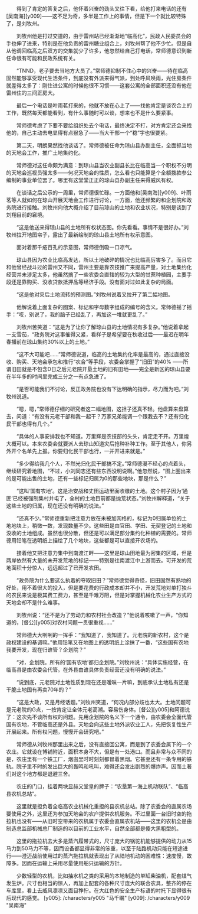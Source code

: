 　　得到了肯定的答复之后，他怀着兴奋的劲头又往下看，给他打来电话的还有[吴南海][y009]——这不足为奇，多半是工作上的事情，但是下一个就比较特殊了，是刘牧州。

　　刘牧州他是打过交道的，由于雷州站已经渐渐地“临高化”，民政人民委员会的手也伸了进来，特别是在他负责的雷州糖业组合上，刘牧州帮了他不少忙。但是自从他调回临高之后双方的交集就少了许多，他忽然给自己打电话，常师德意识到新任命很有可能和民政系统有关。

　　“TNND，老子要去当地方大员了。”常师德抑制不住心中的兴奋——待在临高固然能够享受现代生活条件，到底没有外派来得气派，到处呼风唤雨，光住房条件就差得太多了：刚住进公寓的时候他很不习惯——这套公寓的全部面积还没有他在雷州住的三间正房大。

　　最后一个电话是叶雨茗打来的，他就不放在心上了——找他肯定是谈农合上的工作，既然每天都能看到，有什么事随时可以谈，想来也不是什么要紧事。

　　常师德考虑了下要不要给组织处去个电话，最终决定不打，对方肯定还会来找他的，自己主动去电显得有点猴急了——当大干部一个“稳”字也很要紧。

　　第二天，明朗果然找他谈话了。常师德被任命为琼山县办副主任，全面抓当地的天地会工作，推广土地集约化。

　　常师德对这任命颇为满意：到琼山县当农业副县长比在临高当一个职权不分明的天地会巡视员强太多——何况天地会的性质，怎么看也只能算是个全额拨款参公编制的事业单位罢了。哪里有这堂堂正正的琼山县办副主任来得威风有权。

　　在谈话之后公示的一周里，常师德很忙碌。一方面他和[吴南海][y009]、叶雨茗等人就如何在琼山开展天地会工作进行讨论，一方面，他还频繁的和企划院和政务院进行接触。刘牧州向他大概介绍了目前琼山的土地和农业状况，特别是谈到了刘翔目前的窘境。

　　“这是他送来得琼山县的土地所有权状态图。你先看看。事情不是很好办。”刘牧州拉开地图帘子，露出了最新绘制的琼山县土地所有权示意图。

　　面对着那千疮百孔的示意图，常师德倒吸一口凉气。

　　琼山县因为农业比临高发达，所以土地破碎的情况也比临高厉害多了。而且它和他曾经战斗过的雷州又不同，雷州主要是靠农技推广来提高产量，对土地集约化经营并未涉足太多，他虽然搞了一些农委会直辖的较为大型的甘蔗种植园，主要手段还是靠购买、没收贷款抵押品等经济手段。没有面对过如此复杂的局面。

　　“这是他对灾后土地流转的预测图。”刘牧州说着又拉开了第二幅地图。

　　他解说着上面复杂的图案、标记和字母数字组成的编号的含义。常师德摇了摇手：“哎，别说了，我的脑子已经乱了，再加这一堆就更乱了。”

　　刘牧州苦笑道：“这是为了让你了解琼山县的土地情况有多复杂。”他说着拿起一支雪茄，“政务院对这事催得又紧，看样子是希望要在秋收过后——最迟在明年春播前在琼山集约30%以上的土地。”

　　“这不大可能吧……”常师德说道，临高的土地集约化率是最高的，通过直接没收、购买、天地会承包和推行“农合”等手段，农委会掌握了“旧田”的40% ——所谓旧田就是不包含D日之后元老院开垦土地的旧有田地——完全是新区的琼山县要在半年多的时间里完成三分之一有点急进了。

　　“是否可能我们不讨论，反正政务院也没有下达明确的指示，尽力而为吧。”刘牧州说道。

　　“嗯，嗯，”常师德仔细的研究者这二幅地图，这担子还真不轻。他盘算来盘算去，问道：“有没有元老干部和我一起干？万家兄弟能调一个跟我去不？还有归化民干部也得有几个。”

　　“具体的人事安排我也不知道。万里辉是农技部的头头，肯定走不开。万里煌大概可以。本来农委会就要派人去琼山知道灾后抢种补种工作。至于其他人，你另外开个名单先上报。你要归化民干部也行，一并开进来就是。”

　　“多少得给我几个人，不然光归化民干部搞不定。”常师德漫不经心的点着头，继续研究着地图，“不过，小刘同志还有些东西没明说啊。”他忽然说，“图上圈出来的是可能出售的土地，还有一些标记归属为0的那些地块，那是什么？”

　　“这叫‘国有农地’。这是治安战和丈田运动里面收缴的土地。这个村子因为‘通匪’已经被强制集村并屯了，全村的土地目前都是抛荒状态。”刘牧州解释道，“关于这些土地的归属，现在还没有明确的说法。”

　　“还真不少。”常师德重新把注意力放在未被加网格的，标记为0归属单位的土地地块上，稍微一数，发现数量不少。这些田是由官田、学田、无契登记的土地和没收的土地组成。虽然也很分散，但还是可以满足部分集约化种植的需要的。常师德用铅笔在透明纸上描绘了几个地块，这些都是可以直接开农场的。

　　接着他又把注意力集中到南渡江畔——这里是琼山田地最为密集的区域，但是两岸依然有大量的未开发荒地的标记——特别是往南渡江中上游而去。可开发的荒地面积十分惊人，远远超过了已开发农田。

　　“政务院为什么要这么执着的夺取旧田？”常师德觉得奇怪，旧田固然有熟地的好处，用不着很大的投入，但是要花费的行政成本却并不小，开发荒地对单打独斗的农民来说是极其费工费力，甚至是千难万阻，但是对掌握机械化农业生产方式的天地会却不是什么难事。

　　刘牧州说：“还不是为了劳动力和农村社会改造？”他说着咳嗽了一声，“你知道的，[督公][y005]对农村问题一贯很重视……”

　　常师德大大咧咧的一挥手：“我知道了，我知道了。元老院的新农村，这个是政权建设的基调嘛。”他用铅笔又在地图上的透明纸上涂抹了一番，“这些国有农地我要开发，现在归谁管？企划院？”

　　“对，企划院。所有的‘国有农地’都归企划院。”刘牧州说：“具体实施经营，在临高县是由农委会代管。在外县由谁具体负责经营还没有明确的说法。”

　　“说到底，元老院对土地性质到现在还是暧昧一片嘛，到底承认土地私有还是干脆土地国有再卖70年的？”

　　“这是大政，又是月经话题。”刘牧州笑道，“何况内部分歧也太大。土地问题可是元老院的G点，一按肯定让全体元老高潮。容易伤身体。[督公][y005]和阿德说了：这次先不谈所有权的问题。先用企划院的名义下一个通令，由农委会全面代管国有农地，不管临高还是外县。天地会向这些土地外派农业工人，先把恢复性生产开展起来。所有权问题，慢慢开会研究吧。”

　　常师德从刘牧州那里出来之后，没有直接回公寓，而是到了农委会属下的一个农庄。它就设在博铺附近，面积本身不大，但是有一处港口。而且非常与众不同的是，农庄里有一个铁工厂，烟囱里时时刻刻都冒着黑烟。它甚至还有一条专用的铁轨。院子里不时的发出巨大的轰鸣和吼叫，难得还会发出剧烈的爆炸声。因而土著们对这个地方都是退避三舍。

　　农庄的门口，挂着两块显赫又堂皇的牌子：“农垦第一海上机动联队”、“临高县农机总站”。

　　这里就是担负着全临高农业机械化重担的县农机总站。除了农委会的直属农场要使用之外，这里还为参加天地会的农户提供农机服务。不过里面一台旧时空的拖拉机也没有——从旧时空带来的农机属于农委会直属农机站——这里的农机全是由制造总监部机械总厂制造的以目前的工业水平，自然全部都是傻大黑粗型的。

　　这里的拖拉机去大多是蒸汽履带式的，尺寸庞大的锅驼机能够提供的动力从15马力到50马力不等，因而设备都显得非常的笨重，以至于陆路机动只能在短途进行——澄迈战前使用过的蒸汽拖拉机就表现出了从陆地机动的困难性：速度慢，故障多。因而在运输上采用尽量使用船只运输的方针。

　　少数轻型的农机，比如抽水机之类的采用的本地制造的单缸柴油机，配套煤气发生炉。尺寸也相当的惊人，再加上配套的各种尺寸庞大的联合农具，整齐的停在车库里，看上去威风凛凛又面目狰狞。在大红色的安全生产标语的衬托下显得很有后现代的感觉。
[y005]: /characters/y005 "马千瞩"
[y009]: /characters/y009 "吴南海"
